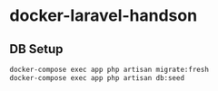 # docker-laravel-handson

## DB Setup

```bash
docker-compose exec app php artisan migrate:fresh
docker-compose exec app php artisan db:seed
```
